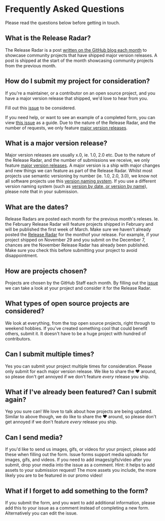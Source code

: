 # Frequently Asked Questions

Please read the questions below before getting in touch.

## What is the Release Radar?

The Release Radar is a post [written on the GitHub blog each month](https://github.blog/?s=release+radar) to showcase community projects that have shipped major version releases. A post is shipped at the start of the month showcasing community projects from the previous month.

## How do I submit my project for consideration?

If you're a maintainer, or a contributor on an open source project, and you have a major version release that shipped, we'd love to hear from you.

Fill out this [issue](https://github.com/mishmanners/github-release-radar/issues/new?assignees=MishManners&labels=&template=release-radar-request.yml&title=%5BRelease+Radar+Request%5D+%3Ctitle%3E) to be considered.

If you need help, or want to see an example of a completed form, you can view [this issue](https://github.com/mishmanners/github-release-radar/issues/1) as a guide. Due to the nature of the Release Radar, and the number of requests, we only feature [major version releases](https://dev.to/mishmanners/shipping-a-new-open-source-project-have-you-thought-about-release-naming-150n).

## What is a major version release?

Major version releases are usually x.0, ie. 1.0, 2.0 etc. Due to the nature of the Release Radar, and the number of submissions we receive, we only feature [major version releases](https://dev.to/mishmanners/shipping-a-new-open-source-project-have-you-thought-about-release-naming-150n). A major version is a ship with major changes and new things we can feature as part of the Release Radar. Whilst most projects use semantic versioning by number (ie. 1.0, 2.0, 3.0), we know not all software projects use this [version naming system](https://dev.to/mishmanners/shipping-a-new-open-source-project-have-you-thought-about-release-naming-150n). If you use a different version naming system (such as [version by date, or version by name](https://dev.to/mishmanners/shipping-a-new-open-source-project-have-you-thought-about-release-naming-150n)), please note that in your submission.

## What are the dates?

Release Radars are posted each month for the previous month's releses. Ie. the February Release Radar will feature projects shipped in February and will be published the first week of March. Make sure we haven't already posted the [Release Radar](https://github.blog/?s=release+radar) for the monthof your release. For example, if your project shipped on November 29 and you submit on the December 7, chances are the November Release Radar has already been published. Make sure you check this before submitting your project to avoid disappointment.

## How are projects chosen?

Projects are chosen by the GitHub Staff each month. By filling out the [issue](https://github.com/mishmanners/github-release-radar/issues/new?assignees=MishManners&labels=&template=release-radar-request.yml&title=%5BRelease+Radar+Request%5D+%3Ctitle%3E) we can take a look at your project and consider it for the Release Radar.

## What types of open source projects are considered?

We look at everything, from the top open source projects, right through to weekend hobbies. If you've created something cool that could benefit others, submit it. It doesn't have to be a huge project with hundred of contributors.

## Can I submit multiple times?

Yes you can submit your project multiple times for consideration. Please only submit for each major version release. We like to share the :heart: around, so please don't get annoyed if we don't feature _every_ release you ship.

## What if I've already been featured? Can I submit again?

Yep you sure can! We love to talk about how projects are being updated. Similar to above though, we do like to share the :heart: around, so please don't get annoyed if we don't feature _every_ release you ship. 

## Can I send media?

If you'd like to send us images, gifs, or videos for your project, please add these when filling out the form. Issue forms support media uploads for images, gifs, and videos. If you need to add images/gifs/video after you submit, drop your media into the issue as a comment. Hint: it helps to add assets to your submission request! The more assets you include, the more likely you are to be featured in our promo video!

## What if I forget to add something to the form?

If you submit the form, and you want to add additional information, please add this to your issue as a comment instead of completing a new form. Alternatively you can edit the issue.
